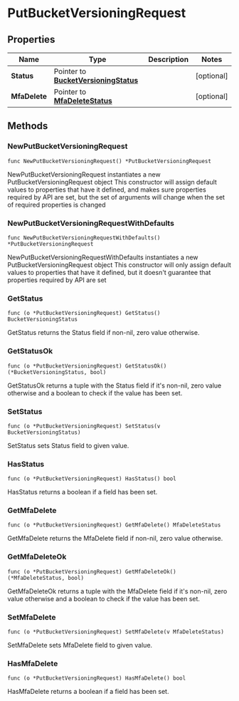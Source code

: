 # PutBucketVersioningRequest

## Properties

|Name | Type | Description | Notes|
|------------ | ------------- | ------------- | -------------|
|**Status** | Pointer to [**BucketVersioningStatus**](BucketVersioningStatus.md) |  | [optional] |
|**MfaDelete** | Pointer to [**MfaDeleteStatus**](MfaDeleteStatus.md) |  | [optional] |

## Methods

### NewPutBucketVersioningRequest

`func NewPutBucketVersioningRequest() *PutBucketVersioningRequest`

NewPutBucketVersioningRequest instantiates a new PutBucketVersioningRequest object
This constructor will assign default values to properties that have it defined,
and makes sure properties required by API are set, but the set of arguments
will change when the set of required properties is changed

### NewPutBucketVersioningRequestWithDefaults

`func NewPutBucketVersioningRequestWithDefaults() *PutBucketVersioningRequest`

NewPutBucketVersioningRequestWithDefaults instantiates a new PutBucketVersioningRequest object
This constructor will only assign default values to properties that have it defined,
but it doesn't guarantee that properties required by API are set

### GetStatus

`func (o *PutBucketVersioningRequest) GetStatus() BucketVersioningStatus`

GetStatus returns the Status field if non-nil, zero value otherwise.

### GetStatusOk

`func (o *PutBucketVersioningRequest) GetStatusOk() (*BucketVersioningStatus, bool)`

GetStatusOk returns a tuple with the Status field if it's non-nil, zero value otherwise
and a boolean to check if the value has been set.

### SetStatus

`func (o *PutBucketVersioningRequest) SetStatus(v BucketVersioningStatus)`

SetStatus sets Status field to given value.

### HasStatus

`func (o *PutBucketVersioningRequest) HasStatus() bool`

HasStatus returns a boolean if a field has been set.

### GetMfaDelete

`func (o *PutBucketVersioningRequest) GetMfaDelete() MfaDeleteStatus`

GetMfaDelete returns the MfaDelete field if non-nil, zero value otherwise.

### GetMfaDeleteOk

`func (o *PutBucketVersioningRequest) GetMfaDeleteOk() (*MfaDeleteStatus, bool)`

GetMfaDeleteOk returns a tuple with the MfaDelete field if it's non-nil, zero value otherwise
and a boolean to check if the value has been set.

### SetMfaDelete

`func (o *PutBucketVersioningRequest) SetMfaDelete(v MfaDeleteStatus)`

SetMfaDelete sets MfaDelete field to given value.

### HasMfaDelete

`func (o *PutBucketVersioningRequest) HasMfaDelete() bool`

HasMfaDelete returns a boolean if a field has been set.


